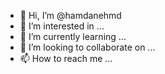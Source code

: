 - 👋 Hi, I’m @hamdanehmd
- 👀 I’m interested in ...
- 🌱 I’m currently learning ...
- 💞️ I’m looking to collaborate on ...
- 📫 How to reach me ...

<!---
hamdanehmd/hamdanehmd is a ✨ special ✨ repository because its `README.md` (this file) appears on your GitHub profile.
You can click the Preview link to take a look at your changes.
--->
